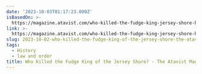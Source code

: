 ```yaml
---
date: '2023-10-03T01:17:23.000Z'
isBasedOn: >-
  https://magazine.atavist.com/who-killed-the-fudge-king-jersey-shore-harry-anglemyer/
link: >-
  https://magazine.atavist.com/who-killed-the-fudge-king-jersey-shore-harry-anglemyer/
slug: 2023-10-02-who-killed-the-fudge-king-of-the-jersey-shore-the-atavist-magazine
tags:
  - History
  - law and order
title: Who Killed the Fudge King of the Jersey Shore? - The Atavist Magazine
---
```


